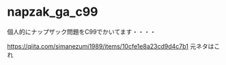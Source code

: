 # napzak_ga_c99

個人的にナップザック問題をC99でかいてます・・・・

https://qiita.com/simanezumi1989/items/10cfe1e8a23cd9d4c7b1
元ネタはこれ
